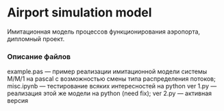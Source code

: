 # Airport simulation model
Имитационная модель процессов функционирования аэропорта, дипломный проект.

### Описание файлов
example.pas — пример реализации имитационной модели системы M/M/1 на pascal с возможностью смены типа распределения потоков;
misc.ipynb — тестирование всяких интересностей на python
ver 1.py — реализация этой же модели на python (need fix);
ver 2.py — активная версия